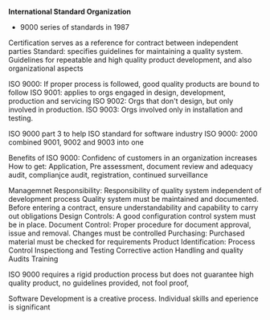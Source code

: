 **International Standard Organization**
* 9000 series of standards in 1987

Certification serves as a reference for contract between independent parties
Standard: specifies guidelines for maintaining a quality system.
Guidelines for repeatable and high quality product development, and also organizational aspects

ISO 9000: If proper process is followed, good quality products are bound to follow
ISO 9001: applies to orgs engaged in design, development, production and servicing
ISO 9002: Orgs that don't design, but only involved in production.
ISO 9003: Orgs involved only in installation and testing.

ISO 9000 part 3 to help ISO standard for software industry
ISO 9000: 2000 combined 9001, 9002 and 9003 into one

Benefits of ISO 9000: Confidenc of customers in an organization increases
How to get: Application, Pre assessment, document review and adequacy audit, complianjce audit, registration, continued surveillance

Managemnet Responsibility: Responsibility of quality system independent of development process
Quality system must be maintained and documented. Before entering a contract, ensure understandability and capability to carry out obligations
Design Controls: A good configuration control system must be in place.
Document Control: Proper procedure for document approval, issue and removal. Changes must be controlled
Purchasing: Purchased material must be checked for requirements
Product Identification: 
Process Control
Inspectiong and Testing
Corrective action
Handling and quality Audits
Training

ISO 9000 requires a rigid production process but does not guarantee high quality product, no guidelines provided, not fool proof,

Software Development is a creative process. Individual skills and eperience is significant